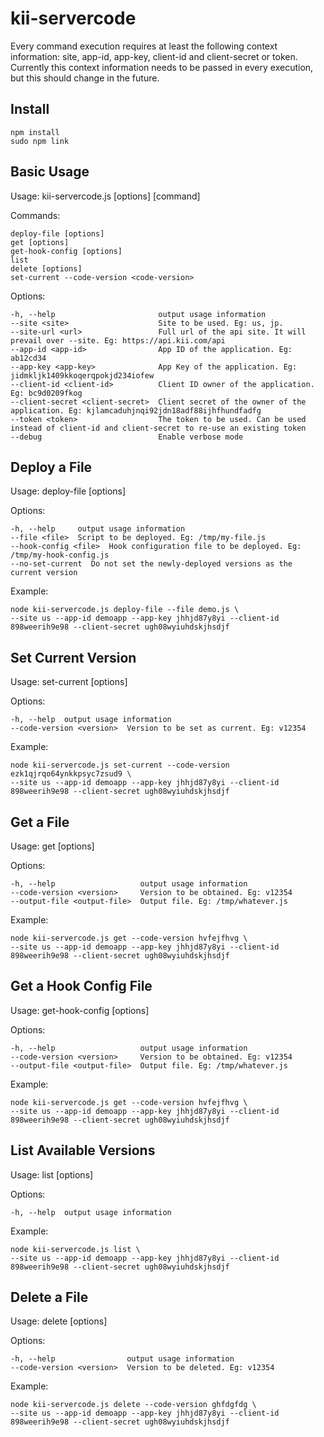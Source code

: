 kii-servercode
==============

Every command execution requires at least the following context information: site, app-id, app-key, client-id and client-secret or token.
Currently this context information needs to be passed in every execution, but this should change in the future.

## Install
```
npm install
sudo npm link
```

## Basic Usage

  Usage: kii-servercode.js [options] [command]

  Commands:

    deploy-file [options] 
    get [options]         
    get-hook-config [options]
    list                  
    delete [options]     
    set-current --code-version <code-version>

  Options:

    -h, --help                       output usage information
    --site <site>                    Site to be used. Eg: us, jp.
    --site-url <url>                 Full url of the api site. It will prevail over --site. Eg: https://api.kii.com/api
    --app-id <app-id>                App ID of the application. Eg: ab12cd34
    --app-key <app-key>              App Key of the application. Eg: jidmkljk1409kkoqerqpokjd234iofew
    --client-id <client-id>          Client ID owner of the application. Eg: bc9d0209fkog
    --client-secret <client-secret>  Client secret of the owner of the application. Eg: kjlamcaduhjnqi92jdn18adf88ijhfhundfadfg
    --token <token>                  The token to be used. Can be used instead of client-id and client-secret to re-use an existing token
    --debug                          Enable verbose mode

## Deploy a File

  Usage: deploy-file [options]

  Options:

    -h, --help     output usage information
    --file <file>  Script to be deployed. Eg: /tmp/my-file.js
    --hook-config <file>  Hook configuration file to be deployed. Eg: /tmp/my-hook-config.js
    --no-set-current  Do not set the newly-deployed versions as the current version

  Example:

    node kii-servercode.js deploy-file --file demo.js \
    --site us --app-id demoapp --app-key jhhjd87y8yi --client-id 898weerih9e98 --client-secret ugh08wyiuhdskjhsdjf

## Set Current Version

  Usage: set-current [options]

  Options:

    -h, --help  output usage information
    --code-version <version>  Version to be set as current. Eg: v12354

  Example:

    node kii-servercode.js set-current --code-version ezk1qjrqo64ynkkpsyc7zsud9 \
    --site us --app-id demoapp --app-key jhhjd87y8yi --client-id 898weerih9e98 --client-secret ugh08wyiuhdskjhsdjf

## Get a File

  Usage: get [options]

  Options:

    -h, --help                   output usage information
    --code-version <version>     Version to be obtained. Eg: v12354
    --output-file <output-file>  Output file. Eg: /tmp/whatever.js

  Example:

    node kii-servercode.js get --code-version hvfejfhvg \
    --site us --app-id demoapp --app-key jhhjd87y8yi --client-id 898weerih9e98 --client-secret ugh08wyiuhdskjhsdjf

## Get a Hook Config File

  Usage: get-hook-config [options]

  Options:

    -h, --help                   output usage information
    --code-version <version>     Version to be obtained. Eg: v12354
    --output-file <output-file>  Output file. Eg: /tmp/whatever.js

  Example:

    node kii-servercode.js get --code-version hvfejfhvg \
    --site us --app-id demoapp --app-key jhhjd87y8yi --client-id 898weerih9e98 --client-secret ugh08wyiuhdskjhsdjf

## List Available Versions

  Usage: list [options]

  Options:

    -h, --help  output usage information

  Example:

    node kii-servercode.js list \
    --site us --app-id demoapp --app-key jhhjd87y8yi --client-id 898weerih9e98 --client-secret ugh08wyiuhdskjhsdjf

## Delete a File

  Usage: delete [options]

  Options:

    -h, --help                output usage information
    --code-version <version>  Version to be deleted. Eg: v12354

  Example:

    node kii-servercode.js delete --code-version ghfdgfdg \
    --site us --app-id demoapp --app-key jhhjd87y8yi --client-id 898weerih9e98 --client-secret ugh08wyiuhdskjhsdjf
